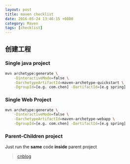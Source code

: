 ```yaml
---
layout: post
title: maven checklist
date: 2016-05-24 13:46:15 +0800
category: Maven
tags: [checklist]
---
```


## 创建工程

### Single java project

```bash
mvn archetype:generate \
    -DinteractiveMode=false \
	-DarchetypeArtifactId=maven-archetype-quickstart \
	-DgroupId=[e.g. com.chen] -DartifactId=[e.g spring]
```

### Single Web Project

```bash
mvn archetype:generate \
    -DinteractiveMode=false \
	-DarchetypeArtifactId=maven-archetype-webapp \
	-DgroupId=[e.g. com.chen] -DartifactId=[e.g spring]
```

### Parent-Children project

Just run the **same** code **inside** parent project

> [cnblog](http://www.cnblogs.com/xdp-gacl/p/4242221.html)
